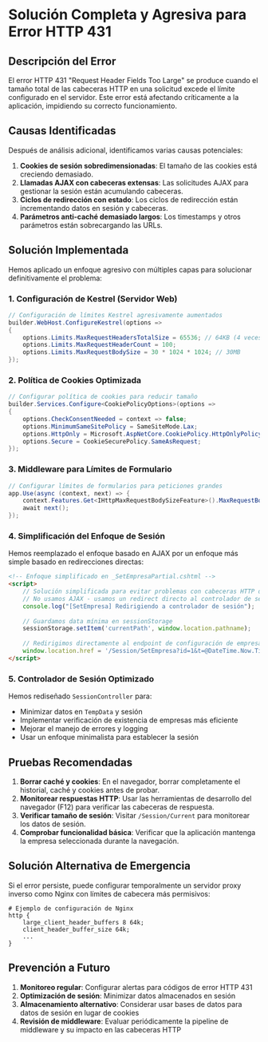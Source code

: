 # Solución Completa y Agresiva para Error HTTP 431

## Descripción del Error

El error HTTP 431 "Request Header Fields Too Large" se produce cuando el tamaño total de las cabeceras HTTP en una solicitud excede el límite configurado en el servidor. Este error está afectando críticamente a la aplicación, impidiendo su correcto funcionamiento.

## Causas Identificadas

Después de análisis adicional, identificamos varias causas potenciales:

1. **Cookies de sesión sobredimensionadas**: El tamaño de las cookies está creciendo demasiado.
2. **Llamadas AJAX con cabeceras extensas**: Las solicitudes AJAX para gestionar la sesión están acumulando cabeceras.
3. **Ciclos de redirección con estado**: Los ciclos de redirección están incrementando datos en sesión y cabeceras.
4. **Parámetros anti-caché demasiado largos**: Los timestamps y otros parámetros están sobrecargando las URLs.

## Solución Implementada

Hemos aplicado un enfoque agresivo con múltiples capas para solucionar definitivamente el problema:

### 1. Configuración de Kestrel (Servidor Web)

```csharp
// Configuración de límites Kestrel agresivamente aumentados
builder.WebHost.ConfigureKestrel(options =>
{
    options.Limits.MaxRequestHeadersTotalSize = 65536; // 64KB (4 veces el valor predeterminado)
    options.Limits.MaxRequestHeaderCount = 100;
    options.Limits.MaxRequestBodySize = 30 * 1024 * 1024; // 30MB
});
```

### 2. Política de Cookies Optimizada

```csharp
// Configurar política de cookies para reducir tamaño
builder.Services.Configure<CookiePolicyOptions>(options =>
{
    options.CheckConsentNeeded = context => false;
    options.MinimumSameSitePolicy = SameSiteMode.Lax;
    options.HttpOnly = Microsoft.AspNetCore.CookiePolicy.HttpOnlyPolicy.Always;
    options.Secure = CookieSecurePolicy.SameAsRequest;
});
```

### 3. Middleware para Límites de Formulario

```csharp
// Configurar límites de formularios para peticiones grandes
app.Use(async (context, next) => {
    context.Features.Get<IHttpMaxRequestBodySizeFeature>().MaxRequestBodySize = 30 * 1024 * 1024; // 30MB
    await next();
});
```

### 4. Simplificación del Enfoque de Sesión

Hemos reemplazado el enfoque basado en AJAX por un enfoque más simple basado en redirecciones directas:

```html
<!-- Enfoque simplificado en _SetEmpresaPartial.cshtml -->
<script>
    // Solución simplificada para evitar problemas con cabeceras HTTP demasiado grandes
    // No usamos AJAX - usamos un redirect directo al controlador de sesión
    console.log("[SetEmpresa] Redirigiendo a controlador de sesión");
    
    // Guardamos data mínima en sessionStorage
    sessionStorage.setItem('currentPath', window.location.pathname);
    
    // Redirigimos directamente al endpoint de configuración de empresa
    window.location.href = '/Session/SetEmpresa?id=1&t=@DateTime.Now.Ticks';
</script>
```

### 5. Controlador de Sesión Optimizado

Hemos rediseñado `SessionController` para:

- Minimizar datos en `TempData` y sesión
- Implementar verificación de existencia de empresas más eficiente
- Mejorar el manejo de errores y logging
- Usar un enfoque minimalista para establecer la sesión

## Pruebas Recomendadas

1. **Borrar caché y cookies**: En el navegador, borrar completamente el historial, caché y cookies antes de probar.
2. **Monitorear respuestas HTTP**: Usar las herramientas de desarrollo del navegador (F12) para verificar las cabeceras de respuesta.
3. **Verificar tamaño de sesión**: Visitar `/Session/Current` para monitorear los datos de sesión.
4. **Comprobar funcionalidad básica**: Verificar que la aplicación mantenga la empresa seleccionada durante la navegación.

## Solución Alternativa de Emergencia

Si el error persiste, puede configurar temporalmente un servidor proxy inverso como Nginx con límites de cabecera más permisivos:

```nginx
# Ejemplo de configuración de Nginx
http {
    large_client_header_buffers 8 64k;
    client_header_buffer_size 64k;
    ...
}
```

## Prevención a Futuro

1. **Monitoreo regular**: Configurar alertas para códigos de error HTTP 431
2. **Optimización de sesión**: Minimizar datos almacenados en sesión
3. **Almacenamiento alternativo**: Considerar usar bases de datos para datos de sesión en lugar de cookies
4. **Revisión de middleware**: Evaluar periódicamente la pipeline de middleware y su impacto en las cabeceras HTTP